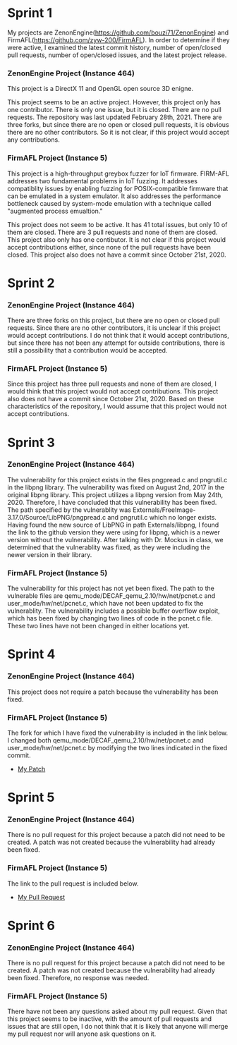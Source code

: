 # Sprint 1
My projects are ZenonEngine(https://github.com/bouzi71/ZenonEngine) and FirmAFL(https://github.com/zyw-200/FirmAFL). In order to determine if they were active, I examined the latest commit history, number of open/closed pull requests, number of open/closed issues, and the latest project release.

### ZenonEngine Project (Instance 464)
This project is a DirectX 11 and OpenGL open source 3D enigne. 

This project seems to be an active project. However, this project only has one contributor. There is only one issue, but it is closed. There are no pull requests. The repository was last updated February 28th, 2021. There are three forks, but since there are no open or closed pull requests, it is obvious there are no other contributors. So it is not clear, if this project would accept any contributions.

### FirmAFL Project (Instance 5)
This project is a high-throughput greybox fuzzer for IoT firmware. FIRM-AFL addresses two fundamental problems in IoT fuzzing. It addresses compatiblity issues by enabling fuzzing for POSIX-compatible firmware that can be emulated in a system emulator. It also addresses the performance bottleneck caused by system-mode emulation with a technique called "augmented process emualtion."

This project does not seem to be active. It has 41 total issues, but only 10 of them are closed. There are 3 pull requests and none of them are closed. This project also only has one contibutor. It is not clear if this project would accept contributions either, since none of the pull requests have been closed. This project also does not have a commit since October 21st, 2020. 

# Sprint 2

### ZenonEngine Project (Instance 464)
There are three forks on this project, but there are no open or closed pull requests. Since there are no other contributors, it is unclear if this project would accept contributions. I do not think that it would accept contributions, but since there has not been any attempt for outside contributions, there is still a possibility that a contribution would be accepted.

### FirmAFL Project (Instance 5)
Since this project has three pull requests and none of them are closed, I would think that this project would not accept contributions. This project also does not have a commit since October 21st, 2020. Based on these characteristics of the repository, I would assume that this project would not accept contributions. 

# Sprint 3

### ZenonEngine Project (Instance 464)
The vulnerability for this project exists in the files pngpread.c and pngrutil.c in the libpng library. The vulnerability was fixed on August 2nd, 2017 in the original libpng library. This project utilizes a libpng version from May 24th, 2020. Therefore, I have concluded that this vulnerability has been fixed. The path specified by the vulnerablity was Externals/FreeImage-3.17.0/Source/LibPNG/pngpread.c and pngrutil.c which no longer exists. Having found the new source of LibPNG in path Externals/libpng, I found the link to the github version they were using for libpng, which is a newer version without the vulnerability. After talking with Dr. Mockus in class, we determined that the vulnerablity was fixed, as they were including the newer version in their library.

### FirmAFL Project (Instance 5)
The vulnerability for this project has not yet been fixed. The path to the vulnerable files are qemu_mode/DECAF_qemu_2.10/hw/net/pcnet.c and user_mode/hw/net/pcnet.c, which have not been updated to fix the vulnerablity. The vulnerability includes a possible buffer overflow exploit, which has been fixed by changing two lines of code in the pcnet.c file. These two lines have not been changed in either locations yet.

# Sprint 4

### ZenonEngine Project (Instance 464)
This project does not require a patch because the vulnerability has been fixed.

### FirmAFL Project (Instance 5)
The fork for which I have fixed the vulnerability is included in the link below. I changed both qemu_mode/DECAF_qemu_2.10/hw/net/pcnet.c and user_mode/hw/net/pcnet.c by modifying the two lines indicated in the fixed commit. 
* [My Patch](https://github.com/mstanto4/FirmAFL)

# Sprint 5
### ZenonEngine Project (Instance 464)
There is no pull request for this project because a patch did not need to be created. A patch was not created because the vulnerability had already been fixed.

### FirmAFL Project (Instance 5)
The link to the pull request is included below.
* [My Pull Request](https://github.com/zyw-200/FirmAFL/pull/45)

# Sprint 6
### ZenonEngine Project (Instance 464)
There is no pull request for this project because a patch did not need to be created. A patch was not created because the vulnerability had already been fixed. Therefore, no response was needed.

### FirmAFL Project (Instance 5)
There have not been any questions asked about my pull request. Given that this project seems to be inactive, with the amount of pull requests and issues that are still open, I do not think that it is likely that anyone will merge my pull request nor will anyone ask questions on it. 

